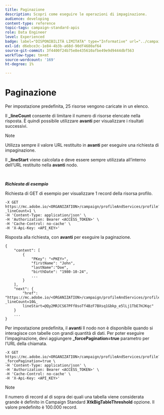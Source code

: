 ```yaml
---
title: Paginazione
description: Scopri come eseguire le operazioni di impaginazione.
audience: developing
content-type: reference
topic-tags: campaign-standard-apis
role: Data Engineer
level: Experienced
badge: label="DISPONIBILITÀ LIMITATA" type="Informative" url="../campaign-standard-migration-home.md" tooltip="Limitato agli utenti Campaign Standard migrati"
exl-id: d6ebce3c-1e84-4b3b-a68d-90df4680af64
source-git-commit: 3f4400f24b75e8e435610afbe49e9d9444dbf563
workflow-type: tm+mt
source-wordcount: '169'
ht-degree: 1%

---
```


# Paginazione

Per impostazione predefinita, 25 risorse vengono caricate in un elenco.

Il **_lineCount** consente di limitare il numero di risorse elencate nella risposta.  È quindi possibile utilizzare **avanti** per visualizzare i risultati successivi.

>[!NOTE]
>
>Utilizza sempre il valore URL restituito in **avanti** per eseguire una richiesta di impaginazione.
>
>Il **_lineStart** viene calcolata e deve essere sempre utilizzata all’interno dell’URL restituito nella **avanti** nodo.

<br/>

***Richiesta di esempio***

Richiesta di GET di esempio per visualizzare 1 record della risorsa profilo.

```
-X GET https://mc.adobe.io/<ORGANIZATION>/campaign/profileAndServices/profile?_lineCount=1 \
-H 'Content-Type: application/json' \
-H 'Authorization: Bearer <ACCESS_TOKEN>' \
-H 'Cache-Control: no-cache' \
-H 'X-Api-Key: <API_KEY>'
```

Risposta alla richiesta, con **avanti** per eseguire la paginazione.

```
{
    "content": [
        {
            "PKey": "<PKEY>",
            "firstName": "John",
            "lastName":"Doe",
            "birthDate": "1980-10-24",
            ...
        }
    ],
    "next": {
        "href": "https://mc.adobe.io/<ORGANIZATION>/campaign/profileAndServices/profile/email?_lineCount=10&_
        lineStart=@Qy2MRJCS67PFf8soTf4BzF7BXsq1Gbkp_e5lLj1TbE7HJKqc"
    }
    ...
}
```

Per impostazione predefinita, il **avanti** Il nodo non è disponibile quando si interagisce con tabelle con grandi quantità di dati. Per poter eseguire l’impaginazione, devi aggiungere **_forcePagination=true** parametro per l’URL della chiamata.

```
-X GET https://mc.adobe.io/<ORGANIZATION>/campaign/profileAndServices/profile?_forcePagination=true \
-H 'Content-Type: application/json' \
-H 'Authorization: Bearer <ACCESS_TOKEN>' \
-H 'Cache-Control: no-cache' \
-H 'X-Api-Key: <API_KEY>'
```

>[!NOTE]
>
>Il numero di record al di sopra dei quali una tabella viene considerata grande è definito in Campaign Standard **XtkBigTableThreshold** opzione. Il valore predefinito è 100.000 record.
